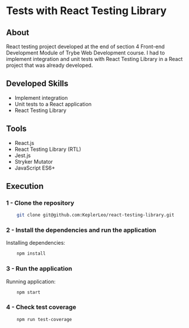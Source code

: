 # Tests with React Testing Library

## About

React testing project developed at the end of section 4 Front-end Development Module of Trybe Web Development course.
I had to implement integration and unit tests with React Testing Library in a React project that was already developed.

## Developed Skills

* Implement integration
* Unit tests to a React application
* React Testing Library

## Tools

* React.js
* React Testing Library (RTL)
* Jest.js
* Stryker Mutator
* JavaScript ES6+

## Execution

### 1 - Clone the repository

```sh
    git clone git@github.com:KeplerLeo/react-testing-library.git
```

### 2 - Install the dependencies and run the application

Installing dependencies:

```sh
    npm install
```

### 3 - Run the application

Running application:

```sh
    npm start
```

### 4 - Check test coverage

```sh
    npm run test-coverage
```

